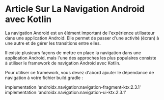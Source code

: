 # Article Sur La Navigation Android avec Kotlin

La navigation Android est un élément important de l'expérience utilisateur dans une application Android. Elle permet de passer d'une activité (écran) à une autre et de gérer les transitions entre elles.

Il existe plusieurs façons de mettre en place la navigation dans une application Android, mais l'une des approches les plus populaires consiste à utiliser le framework de navigation Android avec Kotlin.

Pour utiliser ce framework, vous devez d'abord ajouter le dépendance de navigation à votre fichier build.gradle :

implementation 'androidx.navigation:navigation-fragment-ktx:2.3.1'  
implementation 'androidx.navigation:navigation-ui-ktx:2.3.1'